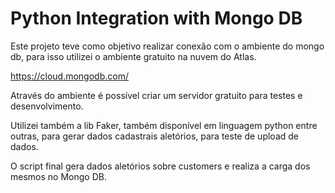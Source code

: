 # Python Integration with Mongo DB

Este projeto teve como objetivo realizar conexão com o ambiente do mongo db, para isso utilizei o ambiente gratuito na nuvem do Atlas. 

https://cloud.mongodb.com/

Através do ambiente é possível criar um servidor gratuito para testes e desenvolvimento. 

Utilizei também a lib Faker, também disponível em linguagem python entre outras, para gerar dados cadastrais aletórios, para teste de upload de dados. 

O script final gera dados aletórios sobre customers e realiza a carga dos mesmos no Mongo DB.